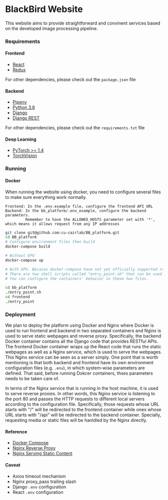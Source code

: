 # BlackBird Website

This website aims to provide straightforward and convinent services based on the developed image processing pipeline.

### Requirements

#### Frontend

- [React](https://reactjs.org/)
- [Redux](https://redux.js.org/)

For other dependencies, please check out the `package.json` file

#### Backend

- [Pipenv](https://github.com/pypa/pipenv)
- [Python 3.6](https://www.python.org/)
- [Django](https://www.djangoproject.com/)
- [Django REST](https://www.django-rest-framework.org/)

For other dependencies, please check out the `requirements.txt` file

#### Deep Learning

- [PyTorch >= 1.4](https://pytorch.org/)
- [TorchVision](https://pypi.org/project/torchvision/)

### Running

#### Docker

When running the website using docker, you need to configure several files to make sure everything work normally.

```console
Frontend: In the .env.example file, configure the frontend API URL
Backend: In the bb_platform/.env_example, configure the backend parameters. 
         Remember to have the ALLOWED_HOSTS parameter set with '*', which means it allows request from any IP addresses
```

```Bash
git clone git@github.com:cu-cairlab/BB_platform.git
cd BB_platform
# Configure environment files then build
docker-compose build

# Without GPU
docker-compose up

# With GPU. Because docker-compose have not yet officially supported running containers with GPU devices, one has to run each service separately. 
# There are two shell scripts called "entry_point.sh" that can be used to start the containers. 
# You can configure the containers' behavior in these two files.

cd bb_platform
./entry_point.sh
cd frontend
./entry_point
```

### Deployment

We plan to deploy the platform using Docker and Nginx where Docker is used to run frontend and backend in two separated containers and Nginx is used to serve static webpages and reverse proxy. Specifically, the backend Docker container contains all the Django code that provides RESTful APIs. The frontend Docker container wraps up the React code that runs the static webpages as well as a Nginx service, which is used to serve the webpages. This Nginx service can be seen as a server simply. One point that is worth mentioning is that both backend and frontend have its own environment configuration files (e.g. `.env`), in which system-wise parameters are defined. That said, before running Dokcer containers, thses parameters needs to be taken care of.

In terms of the Nginx service that is running in the host machine, it is used to serve reverse proxies. In other words, this Nginx service is listening to the port 80 and passes the HTTP requests to different local servers according to the configuration file. Specifically, those requests whose URL starts with "/" will be redirected to the frontend container while ones whose URL starts with "/api" will be redirected to the backend container. Specially, requesting media or static files will be hanldled by the Nginx directly.

#### Reference

- [Docker Compose](https://docs.docker.com/compose/)
- [Nginx Reverse Proxy](https://docs.nginx.com/nginx/admin-guide/web-server/reverse-proxy/)
- [Nginx Serving Static Content](https://docs.nginx.com/nginx/admin-guide/web-server/serving-static-content/)

#### Caveat

- Axios timeout mechanism
- Nginx proxy_pass trailing slash
- Django `.env` configuration
- React `.env` configuration
